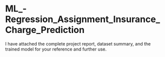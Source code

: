 # ML_-Regression_Assignment_Insurance_Charge_Prediction
I have attached the complete project report, dataset summary, and the trained model for your reference and further use.
